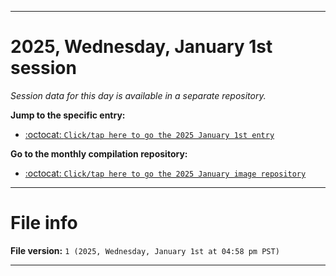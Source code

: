 
***

# 2025, Wednesday, January 1st session

_Session data for this day is available in a separate repository._

**Jump to the specific entry:**

- [:octocat: `Click/tap here to go the 2025 January 1st entry`](https://github.com/seanpm2001/SeansLifeArchive_Images_MotorWorld_CarFactory_Y2025_V1/tree/SeansLifeArchive_Images_MotorWorld_CarFactory_Y2025_V1_Main-dev/2025/01_January/01/)

**Go to the monthly compilation repository:**

- [:octocat: `Click/tap here to go the 2025 January image repository`](https://github.com/seanpm2001/SeansLifeArchive_Images_MotorWorld_CarFactory_Y2025_V1/)

***

# File info

**File version:** `1 (2025, Wednesday, January 1st at 04:58 pm PST)`

***
